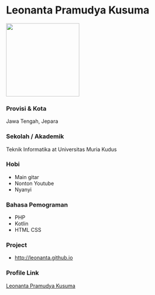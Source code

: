 # Leonanta Pramudya Kusuma

<img src="https://avatars0.githubusercontent.com/u/56031836?s=400&u=508e1d1eede17202730e78be8cd11562b25ce477&v=4" width="200" height="200" align="center"/>

### Provisi & Kota

Jawa Tengah, Jepara

### Sekolah / Akademik

Teknik Informatika at Universitas Muria Kudus

### Hobi

- Main gitar
- Nonton Youtube
- Nyanyi

### Bahasa Pemograman 

- PHP
- Kotlin
- HTML CSS

### Project

- http://leonanta.github.io


### Profile Link

[Leonanta Pramudya Kusuma](https://github.com/leoprananta)
